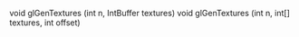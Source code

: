 void glGenTextures (int n, IntBuffer textures)
void glGenTextures (int n, int[] textures, int offset)
